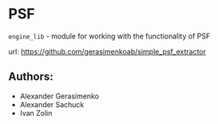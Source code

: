 # PSF 

`engine_lib` - module for working with the functionality of PSF

url: <https://github.com/gerasimenkoab/simple_psf_extractor>

## Authors:
 - Alexander Gerasimenko
 - Alexander Sachuck
 - Ivan Zolin

